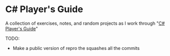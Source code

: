 # C# Player's Guide

A collection of exercises, notes, and random projects as I work through "[C# Player's Guide](https://csharpplayersguide.com/)"

TODO:
- Make a public version of repro the squashes all the commits
